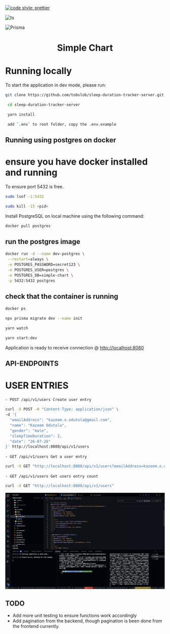[![code style: prettier](https://img.shields.io/badge/code_style-prettier-ff69b4.svg?style=flat-square)](https://github.com/prettier/prettier)

![ts](https://flat.badgen.net/badge/-/TypeScript?icon=typescript&label&labelColor=blue&color=555555)

![Prisma](https://img.shields.io/badge/Prisma-3982CE?style=for-the-badge&logo=Prisma&logoColor=white)

<div id="top"></div>

<!--
*** Inspired by the Best-README-Template.
*** Let's create something AMAZING! :D

*** GitLab Flavored Markdown - https://gitlab.com/gitlab-org/gitlab/-/blob/master/doc/user/markdown.md
-->

<div align="center">
  <h1>Simple Chart</h1>
</div>

# Running locally

To start the application in dev mode, please run:

```sh
git clone https://github.com/tobslob/sleep-duration-tracker-server.git
```

```sh
 cd sleep-duration-tracker-server
```

```sh
 yarn install
```

```sh
 add `.env` to root folder, copy the .env.example
```

## Running using postgres on docker

# ensure you have docker installed and running

To ensure port 5432 is free.

```sh
sudo lsof -i:5432
```

```sh
sudo kill -15 <pid>
```

Install PostgreSQL on local machine using the following command:

```sh
docker pull postgres
``````

## run the postgres image

```sh
docker run -d --name dev-postgres \
 --restart=always \
 -e POSTGRES_PASSWORD=secret123 \
 -e POSTGRES_USER=postgres \
 -e POSTGRES_DB=simple-chart \
 -p 5432:5432 postgres
```

## check that the container is running

```sh
docker ps
```

```sh
npx prisma migrate dev --name init
```

```sh
yarn watch
```

```sh
yarn start:dev
```

Application is ready to receive connection @ <http://localhost:8080>

## API-ENDPOINTS

# USER ENTRIES

`- POST /api/v1/users Create user entry`

```sh
curl -X POST -H "Content-Type: application/json" \
-d '{
  "emailAddress": "kazeem.o.odutola@gmail.com",
  "name": "Kazeem Odutola",
  "gender": "male",
  "sleepTimeDuration": 2,
  "date": "26-07-26"
}' http://localhost:8080/api/v1/users
```

`- GET /api/v1/users Get a user entry`

```sh
curl -X GET "http://localhost:8080/api/v1/users?emailAddress=kazeem.o.odutola@gmail.com"
```

`- GET /api/v1/users Get users entry count`

```sh
curl -X GET "http://localhost:8080/api/v1/users"
```

![Alt text](image.png)

## TODO

- Add more unit testing to ensure functions work accordingly
- Add pagination from the backend, though pagination is been done from the frontend currently.
